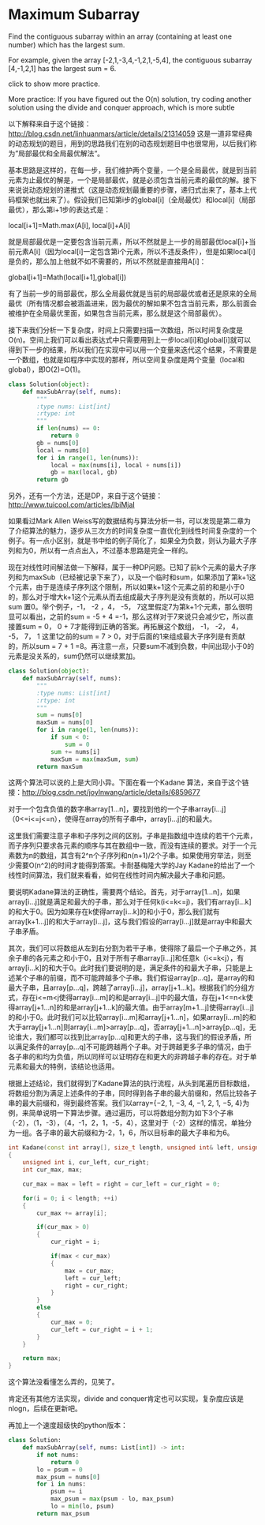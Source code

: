 # Maximum Subarray

Find the contiguous subarray within an array (containing at least one number) which has the largest sum.

For example, given the array [-2,1,-3,4,-1,2,1,-5,4],
the contiguous subarray [4,-1,2,1] has the largest sum = 6.

click to show more practice.

More practice:
If you have figured out the O(n) solution, try coding another solution using the divide and conquer approach, which is more subtle

以下解释来自于这个链接：http://blog.csdn.net/linhuanmars/article/details/21314059
这是一道非常经典的动态规划的题目，用到的思路我们在别的动态规划题目中也很常用，以后我们称为”局部最优和全局最优解法“。

基本思路是这样的，在每一步，我们维护两个变量，一个是全局最优，就是到当前元素为止最优的解是，一个是局部最优，就是必须包含当前元素的最优的解。接下来说说动态规划的递推式（这是动态规划最重要的步骤，递归式出来了，基本上代码框架也就出来了）。假设我们已知第i步的global[i]（全局最优）和local[i]（局部最优），那么第i+1步的表达式是：

local[i+1]=Math.max(A[i], local[i]+A[i]

就是局部最优是一定要包含当前元素，所以不然就是上一步的局部最优local[i]+当前元素A[i]（因为local[i]一定包含第i个元素，所以不违反条件），但是如果local[i]是负的，那么加上他就不如不需要的，所以不然就是直接用A[i]：

global[i+1]=Math(local[i+1],global[i])

有了当前一步的局部最优，那么全局最优就是当前的局部最优或者还是原来的全局最优（所有情况都会被涵盖进来，因为最优的解如果不包含当前元素，那么前面会被维护在全局最优里面，如果包含当前元素，那么就是这个局部最优）。

接下来我们分析一下复杂度，时间上只需要扫描一次数组，所以时间复杂度是O(n)。空间上我们可以看出表达式中只需要用到上一步local[i]和global[i]就可以得到下一步的结果，所以我们在实现中可以用一个变量来迭代这个结果，不需要是一个数组，也就是如程序中实现的那样，所以空间复杂度是两个变量（local和global），即O(2)=O(1)。

```python
class Solution(object):
    def maxSubArray(self, nums):
        """
        :type nums: List[int]
        :rtype: int
        """
        if len(nums) == 0:
            return 0
        gb = nums[0]
        local = nums[0]
        for i in range(1, len(nums)):
            local = max(nums[i], local + nums[i])
            gb = max(local, gb)
        return gb
```

另外，还有一个方法，还是DP，来自于这个链接：http://www.tuicool.com/articles/IbiMjaI

如果看过Mark Allen Weiss写的数据结构与算法分析一书，可以发现是第二章为了介绍算法的魅力，逐步从三次方的时间复杂度一直优化到线性时间复杂度的一个例子。有一点小区别，就是书中给的例子简化了，如果全为负数，则认为最大子序列和为0，所以有一点点出入，不过基本思路是完全一样的。

现在对线性时间解法做一下解释，属于一种DP问题。已知了前k个元素的最大子序列和为maxSub（已经被记录下来了），以及一个临时和sum，如果添加了第k+1这个元素，由于是连续子序列这个限制，所以如果k+1这个元素之前的和是小于0的，那么对于增大k+1这个元素从而去组成最大子序列是没有贡献的，所以可以把sum 置0。举个例子，-1， -2 ，4， -5， 7这里假定7为第k+1个元素，那么很明显可以看出，之前的sum = -5 + 4 =-1，那么这样对于7来说只会减少它，所以直接置sum = 0， 0 + 7才能得到正确的答案。再拓展这个数组， -1， -2， 4， -5， 7， 1 这里1之前的sum = 7 > 0，对于后面的1来组成最大子序列是有贡献的，所以sum = 7 + 1 =8。再注意一点，只要sum不减到负数，中间出现小于0的元素是没关系的，sum仍然可以继续累加。

```python
class Solution(object):
    def maxSubArray(self, nums):
        """
        :type nums: List[int]
        :rtype: int
        """
        sum = nums[0]
        maxSum = nums[0]
        for i in range(1, len(nums)):
            if sum < 0:
                sum = 0
            sum += nums[i]
            maxSum = max(maxSum, sum)
        return maxSum
```
这两个算法可以说的上是大同小异。下面在看一个Kadane 算法，来自于这个链接：http://blog.csdn.net/joylnwang/article/details/6859677

对于一个包含负值的数字串array[1...n]，要找到他的一个子串array[i...j]（0<=i<=j<=n），使得在array的所有子串中，array[i...j]的和最大。

这里我们需要注意子串和子序列之间的区别。子串是指数组中连续的若干个元素，而子序列只要求各元素的顺序与其在数组中一致，而没有连续的要求。对于一个元素数为n的数组，其含有2^n个子序列和n(n+1)/2个子串。如果使用穷举法，则至少需要O(n^2)的时间才能得到答案。卡耐基梅隆大学的Jay Kadane的给出了一个线性时间算法，我们就来看看，如何在线性时间内解决最大子串和问题。

要说明Kadane算法的正确性，需要两个结论。首先，对于array[1...n]，如果array[i...j]就是满足和最大的子串，那么对于任何k(i<=k<=j)，我们有array[i...k]的和大于0。因为如果存在k使得array[i...k]的和小于0，那么我们就有array[k+1...j]的和大于array[i...j]，这与我们假设的array[i...j]就是array中和最大子串矛盾。

其次，我们可以将数组从左到右分割为若干子串，使得除了最后一个子串之外，其余子串的各元素之和小于0，且对于所有子串array[i...j]和任意k（i<=k<j），有array[i...k]的和大于0。此时我们要说明的是，满足条件的和最大子串，只能是上述某个子串的前缀，而不可能跨越多个子串。我们假设array[p...q]，是array的和最大子串，且array[p...q]，跨越了array[i...j]，array[j+1...k]。根据我们的分组方式，存在i<=m<j使得array[i...m]的和是array[i...j]中的最大值，存在j+1<=n<k使得array[j+1...n]的和是array[j+1...k]的最大值。由于array[m+1...j]使得array[i...j]的和小于0。此时我们可以比较array[i...m]和array[j+1...n]，如果array[i...m]的和大于array[j+1...n]则array[i...m]>array[p...q]，否array[j+1...n]>array[p...q]，无论谁大，我们都可以找到比array[p...q]和更大的子串，这与我们的假设矛盾，所以满足条件的array[p...q]不可能跨越两个子串。对于跨越更多子串的情况，由于各子串的和均为负值，所以同样可以证明存在和更大的非跨越子串的存在。对于单元素和最大的特例，该结论也适用。

根据上述结论，我们就得到了Kadane算法的执行流程，从头到尾遍历目标数组，将数组分割为满足上述条件的子串，同时得到各子串的最大前缀和，然后比较各子串的最大前缀和，得到最终答案。我们以array={−2, 1, −3, 4, −1, 2, 1, −5, 4}为例，来简单说明一下算法步骤。通过遍历，可以将数组分割为如下3个子串（-2），（1，-3），（4，-1，2，1，-5，4），这里对于（-2）这样的情况，单独分为一组。各子串的最大前缀和为-2，1，6，所以目标串的最大子串和为6。


```cpp
int Kadane(const int array[], size_t length, unsigned int& left, unsigned int& right)  
{  
    unsigned int i, cur_left, cur_right;  
    int cur_max, max;  

    cur_max = max = left = right = cur_left = cur_right = 0;  

    for(i = 0; i < length; ++i)  
    {  
        cur_max += array[i];  

        if(cur_max > 0)  
        {  
            cur_right = i;  

            if(max < cur_max)  
            {  
                max = cur_max;  
                left = cur_left;  
                right = cur_right;  
            }  
        }  
        else  
        {  
            cur_max = 0;  
            cur_left = cur_right = i + 1;  
        }  
    }  

    return max;  
}  

```

这个算法没看懂怎么弄的，见笑了。

肯定还有其他方法实现，divide and conquer肯定也可以实现，复杂度应该是nlogn，后续在更新吧。

再加上一个速度超级快的python版本：

```python
class Solution:
    def maxSubArray(self, nums: List[int]) -> int:
        if not nums:
            return 0
        lo = psum = 0
        max_psum = nums[0]
        for i in nums:
            psum += i
            max_psum = max(psum - lo, max_psum)
            lo = min(lo, psum)
        return max_psum
```
